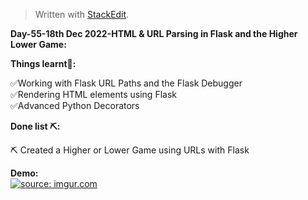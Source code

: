 ﻿<!DOCTYPE html>
<html>

<head>
  <meta charset="utf-8">
  <meta name="viewport" content="width=device-width, initial-scale=1.0">
  <link rel="stylesheet" href="https://stackedit.io/style.css" />
</head>

<body class="stackedit">
  <div class="stackedit__html"><blockquote>
<p>Written with <a href="https://stackedit.io/">StackEdit</a>.</p>
</blockquote>
<p><strong>Day-55-18th Dec 2022-HTML &amp; URL Parsing in Flask and the Higher Lower Game:</strong></p>
<p><strong>Things learnt📝:</strong></p>
<p>✅Working with Flask URL Paths and the Flask Debugger<br>
✅Rendering HTML elements using Flask<br>
✅Advanced Python Decorators</p>
<p><strong>Done list ⛏️:</strong></p>
<p>⛏️ Created a Higher or Lower Game using URLs with Flask</p>
<p><strong>Demo:</strong><br>
<a href="https://imgur.com/86H6uK9"><img src="https://i.imgur.com/86H6uK9.gif" title="source: imgur.com" /></a></div>
</body>

</html>
